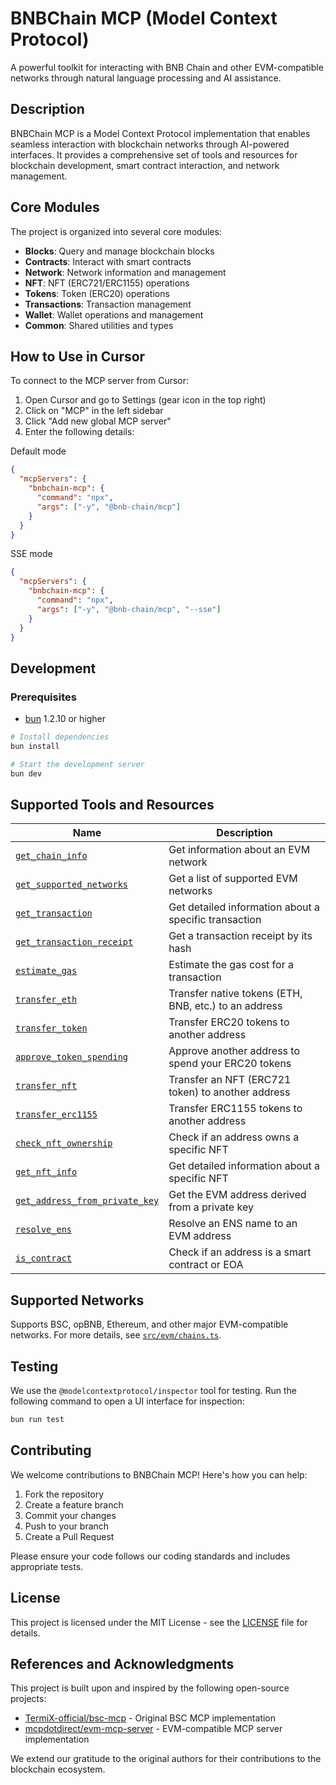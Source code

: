 # BNBChain MCP (Model Context Protocol)

A powerful toolkit for interacting with BNB Chain and other EVM-compatible networks through natural language processing and AI assistance.

## Description

BNBChain MCP is a Model Context Protocol implementation that enables seamless interaction with blockchain networks through AI-powered interfaces. It provides a comprehensive set of tools and resources for blockchain development, smart contract interaction, and network management.

## Core Modules

The project is organized into several core modules:

- **Blocks**: Query and manage blockchain blocks
- **Contracts**: Interact with smart contracts
- **Network**: Network information and management
- **NFT**: NFT (ERC721/ERC1155) operations
- **Tokens**: Token (ERC20) operations
- **Transactions**: Transaction management
- **Wallet**: Wallet operations and management
- **Common**: Shared utilities and types

## How to Use in Cursor

To connect to the MCP server from Cursor:

1. Open Cursor and go to Settings (gear icon in the top right)
2. Click on "MCP" in the left sidebar
3. Click "Add new global MCP server"
4. Enter the following details:

Default mode

```json
{
  "mcpServers": {
    "bnbchain-mcp": {
      "command": "npx",
      "args": ["-y", "@bnb-chain/mcp"]
    }
  }
}
```

SSE mode

```json
{
  "mcpServers": {
    "bnbchain-mcp": {
      "command": "npx",
      "args": ["-y", "@bnb-chain/mcp", "--sse"]
    }
  }
}
```

## Development

### Prerequisites

- [bun](http://bun.sh/) 1.2.10 or higher

```bash
# Install dependencies
bun install

# Start the development server
bun dev
```

## Supported Tools and Resources

| Name                                                               | Description                                           |
| ------------------------------------------------------------------ | ----------------------------------------------------- |
| [`get_chain_info`](src/evm/modules/network/tools.ts)               | Get information about an EVM network                  |
| [`get_supported_networks`](src/evm/modules/network/tools.ts)       | Get a list of supported EVM networks                  |
| [`get_transaction`](src/evm/modules/transactions/tools.ts)         | Get detailed information about a specific transaction |
| [`get_transaction_receipt`](src/evm/modules/transactions/tools.ts) | Get a transaction receipt by its hash                 |
| [`estimate_gas`](src/evm/modules/transactions/tools.ts)            | Estimate the gas cost for a transaction               |
| [`transfer_eth`](src/evm/modules/wallet/tools.ts)                  | Transfer native tokens (ETH, BNB, etc.) to an address |
| [`transfer_token`](src/evm/modules/tokens/tools.ts)                | Transfer ERC20 tokens to another address              |
| [`approve_token_spending`](src/evm/modules/tokens/tools.ts)        | Approve another address to spend your ERC20 tokens    |
| [`transfer_nft`](src/evm/modules/nft/tools.ts)                     | Transfer an NFT (ERC721 token) to another address     |
| [`transfer_erc1155`](src/evm/modules/nft/tools.ts)                 | Transfer ERC1155 tokens to another address            |
| [`check_nft_ownership`](src/evm/modules/nft/tools.ts)              | Check if an address owns a specific NFT               |
| [`get_nft_info`](src/evm/modules/nft/tools.ts)                     | Get detailed information about a specific NFT         |
| [`get_address_from_private_key`](src/evm/modules/wallet/tools.ts)  | Get the EVM address derived from a private key        |
| [`resolve_ens`](src/evm/modules/network/tools.ts)                  | Resolve an ENS name to an EVM address                 |
| [`is_contract`](src/evm/modules/contracts/tools.ts)                | Check if an address is a smart contract or EOA        |

## Supported Networks

Supports BSC, opBNB, Ethereum, and other major EVM-compatible networks. For more details, see [`src/evm/chains.ts`](src/evm/chains.ts).

## Testing

We use the `@modelcontextprotocol/inspector` tool for testing. Run the following command to open a UI interface for inspection:

```bash
bun run test
```

## Contributing

We welcome contributions to BNBChain MCP! Here's how you can help:

1. Fork the repository
2. Create a feature branch
3. Commit your changes
4. Push to your branch
5. Create a Pull Request

Please ensure your code follows our coding standards and includes appropriate tests.

## License

This project is licensed under the MIT License - see the [LICENSE](LICENSE) file for details.

## References and Acknowledgments

This project is built upon and inspired by the following open-source projects:

- [TermiX-official/bsc-mcp](https://github.com/TermiX-official/bsc-mcp) - Original BSC MCP implementation
- [mcpdotdirect/evm-mcp-server](https://github.com/mcpdotdirect/evm-mcp-server) - EVM-compatible MCP server implementation

We extend our gratitude to the original authors for their contributions to the blockchain ecosystem.
